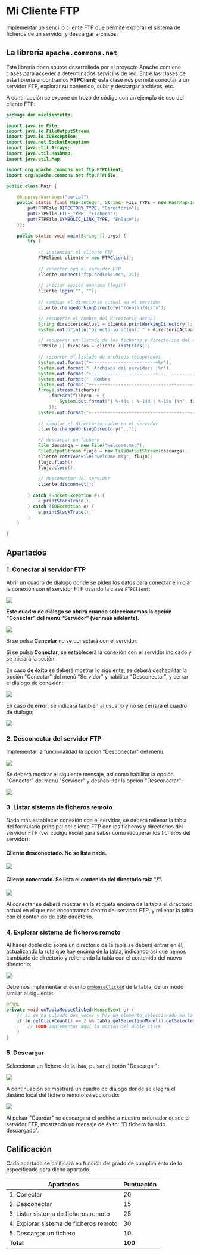 # Mi Cliente FTP

Implementar un sencillo cliente FTP que permite explorar el sistema de ficheros de un servidor y descargar archivos. 

## La librería `apache.commons.net`

Esta librería open source desarrollada por el proyecto Apache contiene clases para acceder a determinados servicios de red. Entre las clases de esta librería encontramos **FTPClient**; esta clase nos permite conectar a un servidor FTP, explorar su contenido, subir y descargar archivos, etc. 

A continuación se expone un trozo de código con un ejemplo de uso del cliente FTP: 

```java
package dad.miclienteftp;

import java.io.File;
import java.io.FileOutputStream;
import java.io.IOException;
import java.net.SocketException;
import java.util.Arrays;
import java.util.HashMap;
import java.util.Map;

import org.apache.commons.net.ftp.FTPClient;
import org.apache.commons.net.ftp.FTPFile;

public class Main {
	
	@SuppressWarnings("serial")
	public static final Map<Integer, String> FILE_TYPE = new HashMap<Integer, String>() {{
		put(FTPFile.DIRECTORY_TYPE, "Directorio");
		put(FTPFile.FILE_TYPE, "Fichero");
		put(FTPFile.SYMBOLIC_LINK_TYPE, "Enlace");
	}};

	public static void main(String [] args) {
		try {
			
			// instanciar el cliente FTP
			FTPClient cliente = new FTPClient();
			
			// conectar con el servidor FTP
			cliente.connect("ftp.rediris.es", 21);
			
			// iniciar sesión anónima (login)
			cliente.login("", "");
			
			// cambiar el directorio actual en el servidor
			cliente.changeWorkingDirectory("/debian/dists");

			// recuperar el nombre del directorio actual
			String directorioActual = cliente.printWorkingDirectory();
			System.out.println("Directorio actual: " + directorioActual);

			// recuperar un listado de los ficheros y directorios del directorio actual del servidor
			FTPFile [] ficheros = cliente.listFiles();
			
			// recorrer el listado de archivos recuperados
			System.out.format("+------------------------+%n");
			System.out.format("| Archivos del servidor: |%n");
			System.out.format("+------------------------+-----------------+----------------+-----------------+%n");
			System.out.format("| Nombre                                   | Tamaño (bytes) | Tipo            |%n");
			System.out.format("+------------------------------------------+----------------+-----------------+%n");
			Arrays.stream(ficheros)
				.forEach(fichero -> {
				    System.out.format("| %-40s | %-14d | %-15s |%n", fichero.getName(), fichero.getSize(), FILE_TYPE.get(fichero.getType()));
				});
			System.out.format("+------------------------------------------+----------------+-----------------+%n");
			
			// cambiar el directorio padre en el servidor
			cliente.changeWorkingDirectory("..");

			// descargar un fichero
			File descarga = new File("welcome.msg");
			FileOutputStream flujo = new FileOutputStream(descarga);
			cliente.retrieveFile("welcome.msg", flujo);
			flujo.flush();
			flujo.close();
			
			// desconectar del servidor
			cliente.disconnect();
			
		} catch (SocketException e) {
			e.printStackTrace();
		} catch (IOException e) {
			e.printStackTrace();
		}
	}

}
```

## Apartados

### 1. Conectar al servidor FTP

Abrir un cuadro de diálogo donde se piden los datos para conectar e iniciar la conexión con el servidor FTP usando la clase `FTPClient`: 

![](docs/001.png)

**Este cuadro de diálogo se abrirá cuando seleccionemos la opción "Conectar" del menú "Servidor" (ver más adelante).** 

![](docs/002.png)

Si se pulsa **Cancelar** no se conectará con el servidor. 

Si se pulsa **Conectar**, se establecerá la conexión con el servidor indicado y se iniciará la sesión. 

En caso de **éxito** se deberá mostrar lo siguiente, se deberá deshabilitar la opción "Conectar" del menú "Servidor" y habilitar "Desconectar", y cerrar el diálogo de conexión: 

![](docs/003.png)

En caso de **error**, se indicará también al usuario y no se cerrará el cuadro de diálogo: 

![](docs/004.png)

### 2. Desconectar del servidor FTP

Implementar la funcionalidad la opción "Desconectar" del menú.  

![](docs/005.png)

Se deberá mostrar el siguiente mensaje, así como habilitar la opción "Conectar" del menú "Servidor" y deshabilitar la opción "Desconectar": 

![](docs/006.png)

### 3. Listar sistema de ficheros remoto

Nada más establecer conexión con el servidor, se deberá rellenar la tabla del formulario principal del cliente FTP con los ficheros y directorios del servidor FTP (ver código inicial para saber cómo recuperar los ficheros del servidor): 

#### Cliente desconectado. No se lista nada.

![](docs/007.png)

#### Cliente conectado. Se lista el contenido del directorio raíz "/".

![](docs/008.png)

Al conectar se deberá mostrar en la etiqueta encima de la tabla el directorio actual en el que nos encontramos dentro del servidor FTP, y rellenar la tabla con el contenido de este directorio.

### 4. Explorar sistema de ficheros remoto

Al hacer doble clic sobre un directorio de la tabla se deberá entrar en él, actualizando la ruta que hay encima de la tabla, indicando así que hemos cambiado de directorio y rellenando la tabla con el contenido del nuevo directorio: 

![](docs/009.png)

Debemos implementar el evento [`onMouseClicked`](https://openjfx.io/javadoc/11/javafx.graphics/javafx/scene/Node.html#setOnMouseClicked()) de la tabla, de un modo similar al siguiente:

```java
@FXML
private void onTablaMouseClicked(MouseEvent e) {
    // si se ha pulsado dos veces y hay un elemento seleccionado en la tabla
    if (e.getClickCount() == 2 && tabla.getSelectionModel().getSelectedItem() != null) {
        // TODO implementar aquí la acción del doble click
    }	
}
```

### 5. Descargar  

Seleccionar un fichero de la lista, pulsar el botón "Descargar": 

![](docs/010.png)

A continuación se mostrará un cuadro de diálogo donde se elegirá el destino local del fichero remoto seleccionado: 

![](docs/011.png)

Al pulsar "Guardar" se descargará el archivo a nuestro ordenador desde el servidor FTP, mostrando un mensaje de éxito: "El fichero ha sido descargado". 

## Calificación

Cada apartado se calificará en función del grado de cumplimiento de lo especificado para dicho apartado.  

|**Apartados** |**Puntuación** |
| - | - |
|1. Conectar |20 |
|2. Desconectar |15 |
|3. Listar sistema de ficheros remoto |25 |
|4. Explorar sistema de ficheros remoto |30 |
|5. Descargar un fichero |10 |
|**Total** |**100** |
